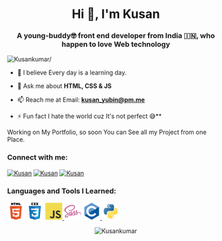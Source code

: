 <h1 align="center">Hi 👋, I'm Kusan</h1>

<h3 align="center">A young-buddy🤓 front end developer from India 🇮🇳, who happen to love Web technology</h3>

<p align="left"> <img src=https://komarev.com/ghpvc/?username=Kusankumar alt=Kusankumar/> </p>

<p align="left"> <a href="https://twitter.com/kusan_dev" target="blank"></a> </p>


- 🤔 I believe Every day is a learning day.

- 💬 Ask me about **HTML, CSS & JS**

- 📫 Reach me at Email: **kusan_yubin@pm.me**

- ⚡ Fun fact I hate the world cuz It's not perfect 😅**

Working on My Portfolio, so soon You can See all my Project from one Place.

<h3 align="left">Connect with me:</h3>
<p align="left">
<a href="https://twitter.com/kusan_dev" target="blank"><img align="center" src="https://cdn.jsdelivr.net/npm/simple-icons@3.0.1/icons/twitter.svg" alt="Kusan" height="30" width="40" /></a>
<a href="#" target="_blank"><img align="center" src="https://cdn.jsdelivr.net/npm/simple-icons@3.0.1/icons/linkedin.svg" alt="Kusan" height="30" width="40" /></a>
  <a href="mailto:kusan_yubin@pm.me" target="_blank"><img align="center" src="https://cdn.jsdelivr.net/npm/simple-icons@3.0.1/icons/gmail.svg" alt="Kusan" height="30" width="40" /></a>
</p>


<h3 align="left">Languages and Tools I Learned:</h3>
<p align="left">
  <a href="https://www.w3schools.com/html/" target="_blank"> <img src="https://raw.githubusercontent.com/devicons/devicon/master/icons/html5/html5-original-wordmark.svg" alt="html5" width="40" height="40"/></a>
  <a href="https://www.w3schools.com/css/" target="_blank"> <img src="https://raw.githubusercontent.com/devicons/devicon/master/icons/css3/css3-original-wordmark.svg" alt="css3" width="40" height="40"/></a>
  <a href="https://www.freecodecamp.org/learn/javascript-algorithms-and-data-structures/" target="_blank"> <img src="https://raw.githubusercontent.com/devicons/devicon/master/icons/javascript/javascript-original.svg" alt="javascript" width="40" height="40"/> </a>
  <a href="https://www.w3schools.com/sass/default.php" target="_blank"> <img src="https://github.com/devicons/devicon/blob/master/icons/sass/sass-original.svg" alt="Sass" width="40" height="40"/></a>
  <a href="https://www.w3schools.com/c/index.php" target="_blank"> <img src="https://github.com/devicons/devicon/blob/master/icons/c/c-original.svg" width="40" height="40"/> </a>
  <a href="https://www.python.org" target="_blank"> <img src="https://raw.githubusercontent.com/devicons/devicon/master/icons/python/python-original.svg" alt="python" width="40" height="40"/></a>
</p>



<p align="center"> <img src=https://github-readme-stats.vercel.app/api?username=Kusankumar&show_icons=true alt=Kusankumar /> </p>

<!---
Kusankumar/Kusankumar is a ✨ special ✨ repository because its `README.md` (this file) appears on your GitHub profile.
You can click the Preview link to take a look at your changes.
--->
